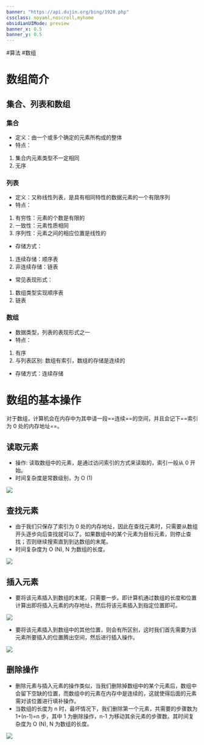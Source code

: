 ```yaml
---
banner: "https://api.dujin.org/bing/1920.php"
cssclass: noyaml,noscroll,myhome
obsidianUIMode: preview
banner_x: 0.5
banner_y: 0.5
---
```


#算法 #数组

# 数组简介
## 集合、列表和数组
### 集合
* 定义：由一个或多个确定的元素所构成的整体
* 特点：
1. 集合内元素类型不一定相同
2. 无序
### 列表
* 定义：又称线性列表，是具有相同特性的数据元素的一个有限序列
* 特点：
1. 有穷性：元素的个数是有限的
2. 一致性：元素性质相同
3. 序列性：元素之间的相应位置是线性的 
* 存储方式：
1. 连续存储：顺序表
2. 非连续存储：链表
* 常见表现形式：
1. 数组类型实现顺序表
2. 链表
### 数组
* 数据类型，列表的表现形式之一
* 特点：
1. 有序
2. 与列表区别: 数组有索引，数组的存储是连续的
* 存储方式：连续存储
# 数组的基本操作
对于数组，计算机会在内存中为其申请一段==连续==的空间，并且会记下==索引为 0 处的内存地址==。
## 读取元素
* 操作: 读取数组中的元素，是通过访问索引的方式来读取的，索引一般从 0 开始。
* 时间复杂度是常数级别，为 O (1)

![](https://obsidian-picture.oss-cn-qingdao.aliyuncs.com/my-img/数组1.png)

## 查找元素
* 由于我们只保存了索引为 0 处的内存地址，因此在查找元素时，只需要从数组开头逐步向后查找就可以了。如果数组中的某个元素为目标元素，则停止查找；否则继续搜索直到到达数组的末尾。
* 时间复杂度为 O (N), N 为数组的长度。

![](https://obsidian-picture.oss-cn-qingdao.aliyuncs.com/my-img/数组2.gif)

## 插入元素
* 要将该元素插入到数组的末尾，只需要一步。即计算机通过数组的长度和位置计算出即将插入元素的内存地址，然后将该元素插入到指定位置即可。

![](https://obsidian-picture.oss-cn-qingdao.aliyuncs.com/my-img/数组3.gif)

* 要将该元素插入到数组中的其他位置，则会有所区别，这时我们首先需要为该元素所要插入的位置腾出空间，然后进行插入操作。

![](https://obsidian-picture.oss-cn-qingdao.aliyuncs.com/my-img/数组4.gif)

## 删除操作
* 删除元素与插入元素的操作类似，当我们删除掉数组中的某个元素后，数组中会留下空缺的位置，而数组中的元素在内存中是连续的，这就使得后面的元素需对该位置进行填补操作。
* 当数组的长度为 n 时，最坏情况下，我们删除第一个元素，共需要的步骤数为 1+(n-1)=n 步，其中 1 为删除操作，n-1 为移动其余元素的步骤数。其时间复杂度为 O (N), N 为数组的长度。

![](https://obsidian-picture.oss-cn-qingdao.aliyuncs.com/my-img/数组5.gif)